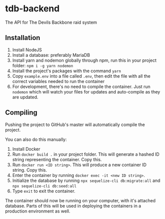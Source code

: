 # tdb-backend
The API for The Devils Backbone raid system

## Installation

1. Install NodeJS
2. Install a database: preferably MariaDB
3. Install yarn and nodemon globally through npm, run this in your project folder: `npm i -g yarn nodemon`
4. Install the project's packages with the command `yarn`
5. Copy `example.env` into a file called `.env`, then edit the file with all the correct variables needed to run the container
6. For development, there's no need to compile the container. Just run `nodemon` which will watch your files for updates and auto-compile as they are updated.

## Compiling

Pushing the project to GitHub's master will automatically compile the project.

You can also do this manually:

1. Install Docker
2. Run `docker build .` in your project folder. This will generate a hashed ID string representing the container. Copy this.
3. Run `docker run <ID string>`. This will produce a new container ID string. Copy this.
4. Enter the container by running `docker exec -it <new ID string>`.
5. Initialize the database by running `npx sequelize-cli db:migrate:all` and `npx sequelize-cli db:seed:all`
6. Type `exit` to exit the container.

The container should now be running on your computer, with it's attached database. Parts of this will be used in deploying the containers in a production environment as well.